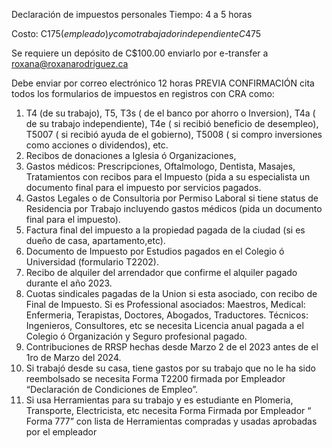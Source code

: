 Declaración de impuestos personales
Tiempo: 4 a 5 horas 

Costo: C$175 (empleado) y como trabajador independiente C$475

Se requiere un depósito de C$100.00 enviarlo por e-transfer a  roxana@roxanarodriguez.ca

Debe enviar por correo electrónico 12 horas PREVIA CONFIRMACIÓN cita todos los formularios de impuestos en registros con CRA como: 

1.	 T4 (de su trabajo), T5, T3s ( de el banco por ahorro o Inversion), T4a ( de su trabajo independiente), T4e ( si recibió beneficio de desempleo), T5007 ( si recibió ayuda de el gobierno), T5008 ( si compro inversiones como acciones o dividendos), etc.
2.	Recibos de donaciones a Iglesia ó Organizaciones,
3.	Gastos médicos: Prescripciones, Oftalmologo, Dentista, Masajes, Tratamientos con recibos para el Impuesto (pida a su especialista un documento final para el impuesto por servicios pagados.
4.	Gastos Legales o de Consultoria por Permiso Laboral si tiene status de Residencia por Trabajo incluyendo gastos médicos (pida un documento final para el impuesto).
5.	Factura final del impuesto a la propiedad pagada de la ciudad (si es dueño de casa, apartamento,etc).
6.	Documento de Impuesto por Estudios pagados en el Colegio ó Universidad (formulario T2202).
7.	Recibo de alquiler del arrendador que confirme el alquiler pagado durante el año 2023.
8.	Cuotas sindicales pagadas de la Union si esta asociado, con recibo de Final de Impuesto. Si es Professional asociados: Maestros, Medical: Enfermeria, Terapistas, Doctores,  Abogados, Traductores. Técnicos: Ingenieros, Consultores, etc se necesita Licencia anual pagada a el Colegio ó Organización y Seguro profesional pagado.
9.	Contribuciones de RRSP hechas desde Marzo 2 de el 2023 antes de el 1ro de Marzo del 2024.
10.	Si trabajó desde su casa, tiene gastos por su trabajo que no le ha sido reembolsado se necesita Forma T2200 firmada por Empleador “Declaración de Condiciones de Empleo”.
11.	Si usa Herramientas para su trabajo y es estudiante en Plomeria, Transporte, Electricista, etc necesita Forma Firmada por Empleador “ Forma 777” con lista de Herramientas compradas y usadas aprobadas por el empleador
